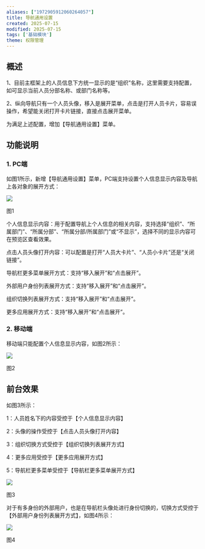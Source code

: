 ```yaml
---
aliases: ["1972905912060264057"]
title: 导航通用设置
created: 2025-07-15
modified: 2025-07-15
tags: ['基础模块']
theme: 权限管理
---
```


## **概述**

1、目前主框架上的人员信息下方统一显示的是“组织”名称，这里需要支持配置，如可显示当前人员分部名称、或部门名称等。

2、纵向导航只有一个人员头像，移入是展开菜单，点击是打开人员卡片，容易误操作，希望能关闭打开卡片链接，直接点击展开菜单。

为满足上述配置，增加【导航通用设置】菜单。

## **功能说明**

### 1. **PC端**

如图1所示，新增【导航通用设置】菜单，PC端支持设置个人信息显示内容及导航上各对象的展开方式：

![](50c6594a77567b68cca6678138ff192a.jpg)

图1

个人信息显示内容：用于配置导航上个人信息的相关内容，支持选择“组织”、“所属部门”、“所属分部”、“所属分部/所属部门”或“不显示”，选择不同的显示内容可在预览区查看效果。

点击人员头像打开内容：可以配置是打开“人员大卡片”、“人员小卡片”还是“关闭链接”。

导航栏更多菜单展开方式：支持“移入展开”和“点击展开”。

外部用户身份列表展开方式：支持“移入展开”和“点击展开”。

组织切换列表展开方式：支持“移入展开”和“点击展开”。

更多应用展开方式：支持“移入展开”和“点击展开”。

### 2. **移动端**

移动端只能配置个人信息显示内容，如图2所示：

![](cc2d03622e85d781fc965aee96c1d02b.jpg)

图2

## **前台效果**

如图3所示：

1：人员姓名下的内容受控于【个人信息显示内容】

2：头像的操作受控于【点击人员头像打开内容】

3：组织切换方式受控于【组织切换列表展开方式】

4：更多应用受控于【更多应用展开方式】

5：导航栏更多菜单受控于【导航栏更多菜单展开方式】

![](7b395488df5818b6490346a9b10021aa.jpg)

图3

对于有多身份的外部用户，也是在导航栏头像处进行身份切换的，切换方式受控于【外部用户身份列表展开方式】，如图4所示：

![](be69960ddac75c0819613d884613b022.jpg)

图4